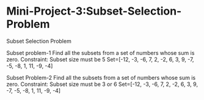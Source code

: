 # Mini-Project-3:Subset-Selection-Problem
Subset Selection Problem

Subset problem-1
Find all the subsets from a set of numbers whose sum is zero.
Constraint: Subset size must be 5
Set=[-12, -3, -6, 7, 2, -2, 6, 3, 9, -7, -5, -8, 1, 11, -9, -4]

Subset Problem-2
Find all the subsets from a set of numbers whose sum is zero.
Constraint: Subset size must be 3 or 6
Set=[-12, -3, -6, 7, 2, -2, 6, 3, 9, -7, -5, -8, 1, 11, -9, -4]
